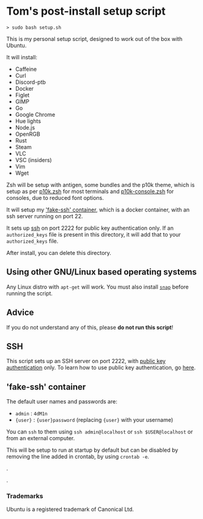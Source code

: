 # Tom's post-install setup script

`> sudo bash setup.sh`

This is my personal setup script, designed to work out of the box with Ubuntu.

It will install:
 - Caffeine
 - Curl
 - Discord-ptb
 - Docker
 - Figlet
 - GIMP
 - Go
 - Google Chrome
 - Hue lights
 - Node.js
 - OpenRGB
 - Rust
 - Steam
 - VLC
 - VSC (insiders)
 - Vim
 - Wget

Zsh will be setup with antigen, some bundles and the p10k theme, which is setup as per [p10k.zsh](p10k.zsh) for most terminals and [p10k-console.zsh](p10k-console.zsh) for consoles, due to reduced font options.

It will setup my ['fake-ssh' container](#'fake-ssh'-container), which is a docker container, with an ssh server running on port 22.

It sets up [ssh](#SSH) on port 2222 for public key authentication only. If an `authorized_keys` file is present in this directory, it will add that to your `authorized_keys` file.

After install, you can delete this directory.


## Using other GNU/Linux based operating systems

Any Linux distro with `apt-get` will work. You must also install [`snap`](https://snapcraft.io/docs/installing-snap-on-debian) before running the script.


## Advice

If you do not understand any of this, please **do not run this script**!


## SSH

This script sets up an SSH server on port 2222, with [public key authentication](https://www.ssh.com/academy/ssh/public-key-authentication) only. To learn how to use public key authentication, go [here](https://serverpilot.io/docs/how-to-use-ssh-public-key-authentication/).


## 'fake-ssh' container

The default user names and passwords are:
 - `admin` : `4dM1n`
 - `{user}` : `{user}password` (replacing `{user}` with your username)

You can `ssh` to them using `ssh admin@localhost` or `ssh $USER@localhost` or from an external computer.

This will be setup to run at startup by default but can be disabled by removing the line added in crontab, by using `crontab -e`.

.

.

### Trademarks

Ubuntu is a registered trademark of Canonical Ltd.
